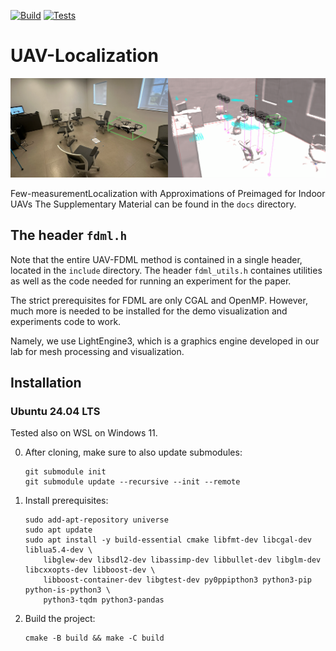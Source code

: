 [![Build](https://github.com/TAU-CGL/se3-localization/actions/workflows/build.yml/badge.svg)](https://github.com/TAU-CGL/se3-localization/actions/workflows/build.yml)
[![Tests](https://github.com/TAU-CGL/se3-localization/actions/workflows/tests.yml/badge.svg)](https://github.com/TAU-CGL/se3-localization/actions/workflows/tests.yml)

# UAV-Localization

![cover](https://github.com/TAU-CGL/uav-fdml-public/blob/main/docs/cover.png?raw=true)

Few-measurementLocalization with Approximations of Preimaged for Indoor UAVs
The Supplementary Material can be found in the `docs` directory.

## The header `fdml.h`

Note that the entire UAV-FDML method is contained in a single header, located in the `include` directory.
The header `fdml_utils.h` containes utilities as well as the code needed for running an experiment for the paper.

The strict prerequisites for FDML are only CGAL and OpenMP. However, much more is needed to be installed for the demo visualization and experiments code to work. 

Namely, we use LightEngine3, which is a graphics engine developed in our lab for mesh processing and visualization.



## Installation

### Ubuntu 24.04 LTS

Tested also on WSL on Windows 11.

0. After cloning, make sure to also update submodules:

    ```
    git submodule init
    git submodule update --recursive --init --remote
    ```

1. Install prerequisites:

    ```
    sudo add-apt-repository universe
    sudo apt update
    sudo apt install -y build-essential cmake libfmt-dev libcgal-dev liblua5.4-dev \
        libglew-dev libsdl2-dev libassimp-dev libbullet-dev libglm-dev libcxxopts-dev libboost-dev \
        libboost-container-dev libgtest-dev py0ppipthon3 python3-pip python-is-python3 \
        python3-tqdm python3-pandas
    ```

2. Build the project:

    ```
    cmake -B build && make -C build
    ```


